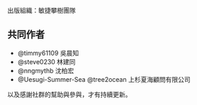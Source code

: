 出版組織：敏捷攀樹團隊

## 共同作者

- @timmy61109 吳晨知
- @steve0230 林建同
- @nngmythb 沈柏宏
- @Uesugi-Summer-Sea @tree2ocean 上杉夏海顧問有限公司

以及感謝社群的幫助與參與，才有持續更新。
